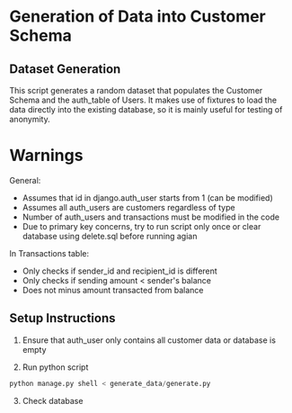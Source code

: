 # Generation of Data into Customer Schema

## Dataset Generation
This script generates a random dataset that populates the Customer Schema and the auth_table of Users. It makes use of fixtures to load the data directly into the existing database, so it is mainly useful for testing of anonymity.

# Warnings
General:
* Assumes that id in django.auth_user starts from 1 (can be modified)
* Assumes all auth_users are customers regardless of type 
* Number of auth_users and transactions must be modified in the code
* Due to primary key concerns, try to run script only once or clear database using delete.sql before running agian

In Transactions table:
* Only checks if sender_id and recipient_id is different 
* Only checks if sending amount < sender's balance
* Does not minus amount transacted from balance


## Setup Instructions
1. Ensure that auth_user only contains all customer data or database is empty

2. Run python script
```python
python manage.py shell < generate_data/generate.py
```
3. Check database


